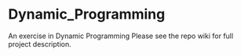 # Dynamic_Programming
An exercise in Dynamic Programming
Please see the repo wiki for full project description.
